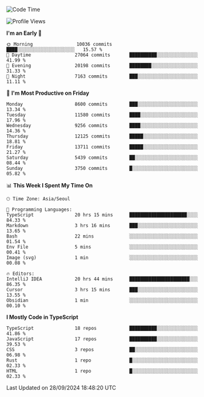 <!--START_SECTION:waka-->
![Code Time](http://img.shields.io/badge/Code%20Time-6%2C765%20hrs%2043%20mins-blue)

![Profile Views](http://img.shields.io/badge/Profile%20Views-0-blue)

**I'm an Early 🐤** 

```text
🌞 Morning                10036 commits       ████░░░░░░░░░░░░░░░░░░░░░   15.57 % 
🌆 Daytime                27064 commits       ██████████░░░░░░░░░░░░░░░   41.99 % 
🌃 Evening                20198 commits       ████████░░░░░░░░░░░░░░░░░   31.33 % 
🌙 Night                  7163 commits        ███░░░░░░░░░░░░░░░░░░░░░░   11.11 % 
```
📅 **I'm Most Productive on Friday** 

```text
Monday                   8600 commits        ███░░░░░░░░░░░░░░░░░░░░░░   13.34 % 
Tuesday                  11580 commits       ████░░░░░░░░░░░░░░░░░░░░░   17.96 % 
Wednesday                9256 commits        ████░░░░░░░░░░░░░░░░░░░░░   14.36 % 
Thursday                 12125 commits       █████░░░░░░░░░░░░░░░░░░░░   18.81 % 
Friday                   13711 commits       █████░░░░░░░░░░░░░░░░░░░░   21.27 % 
Saturday                 5439 commits        ██░░░░░░░░░░░░░░░░░░░░░░░   08.44 % 
Sunday                   3750 commits        █░░░░░░░░░░░░░░░░░░░░░░░░   05.82 % 
```


📊 **This Week I Spent My Time On** 

```text
🕑︎ Time Zone: Asia/Seoul

💬 Programming Languages: 
TypeScript               20 hrs 15 mins      █████████████████████░░░░   84.33 % 
Markdown                 3 hrs 16 mins       ███░░░░░░░░░░░░░░░░░░░░░░   13.65 % 
Bash                     22 mins             ░░░░░░░░░░░░░░░░░░░░░░░░░   01.54 % 
Env File                 5 mins              ░░░░░░░░░░░░░░░░░░░░░░░░░   00.41 % 
Image (svg)              1 min               ░░░░░░░░░░░░░░░░░░░░░░░░░   00.08 % 

🔥 Editors: 
IntelliJ IDEA            20 hrs 44 mins      ██████████████████████░░░   86.35 % 
Cursor                   3 hrs 15 mins       ███░░░░░░░░░░░░░░░░░░░░░░   13.55 % 
Obsidian                 1 min               ░░░░░░░░░░░░░░░░░░░░░░░░░   00.10 % 
```

**I Mostly Code in TypeScript** 

```text
TypeScript               18 repos            ██████████░░░░░░░░░░░░░░░   41.86 % 
JavaScript               17 repos            ██████████░░░░░░░░░░░░░░░   39.53 % 
CSS                      3 repos             ██░░░░░░░░░░░░░░░░░░░░░░░   06.98 % 
Rust                     1 repo              █░░░░░░░░░░░░░░░░░░░░░░░░   02.33 % 
HTML                     1 repo              █░░░░░░░░░░░░░░░░░░░░░░░░   02.33 % 
```




 Last Updated on 28/09/2024 18:48:20 UTC
<!--END_SECTION:waka-->
